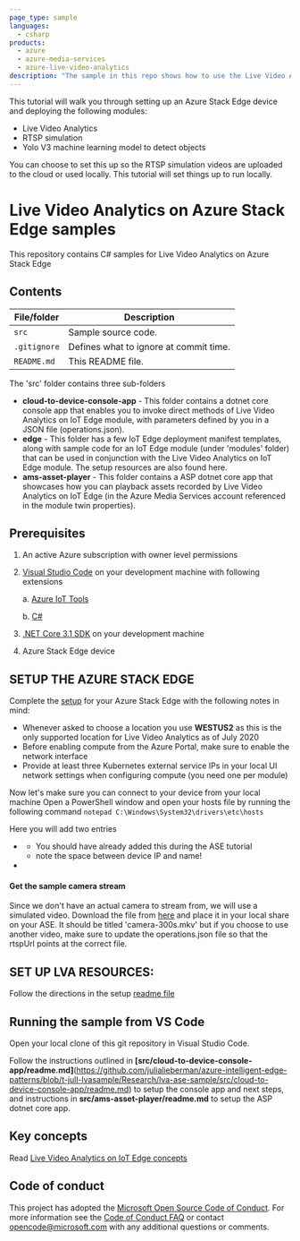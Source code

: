 ```yaml
---
page_type: sample
languages:
  - csharp
products:
  - azure
  - azure-media-services
  - azure-live-video-analytics
description: "The sample in this repo shows how to use the Live Video Analytics on IoT Edge module to analyze live video using AI modules of your choice and record video on the Azure Stack Edge device."  
---
```


This tutorial will walk you through setting up an Azure Stack Edge device and deploying the following modules:
- Live Video Analytics
- RTSP simulation
- Yolo V3 machine learning model to detect objects

You can choose to set this up so the RTSP simulation videos are uploaded to the cloud or used locally. This tutorial will set things up to run locally.

# Live Video Analytics on Azure Stack Edge samples

This repository contains C# samples for Live Video Analytics on Azure Stack Edge

## Contents

| File/folder       | Description                                |
|----------------------|--------------------------------------------|
| `src`                | Sample source code.                        |
| `.gitignore`         | Defines what to ignore at commit time.     |
| `README.md`          | This README file.                          |

The 'src' folder contains three sub-folders

* **cloud-to-device-console-app** - This folder contains a dotnet core console app that enables you to invoke direct methods of Live Video Analytics on IoT Edge module, with parameters defined by you in a JSON file (operations.json).
* **edge** - This folder has a few IoT Edge deployment manifest templates, along with sample code for an IoT Edge module (under 'modules' folder) that can be used in conjunction with the Live Video Analytics on IoT Edge module. The setup resources are also found here.
* **ams-asset-player** - This folder contains a ASP dotnet core app that showcases how you can playback assets recorded by Live Video Analytics on IoT Edge (in the Azure Media Services account referenced in the module twin properties).

## Prerequisites

1. An active Azure subscription with owner level permissions
2. [Visual Studio Code](https://code.visualstudio.com/) on your development machine with following extensions

    a. [Azure IoT Tools](https://marketplace.visualstudio.com/items?itemName=vsciot-vscode.azure-iot-tools)

    b. [C#](https://marketplace.visualstudio.com/items?itemName=ms-dotnettools.csharp)

3. [.NET Core 3.1 SDK](https://dotnet.microsoft.com/download/dotnet-core/3.1) on your development machine
4. Azure Stack Edge device

## SETUP THE AZURE STACK EDGE ##
Complete the [setup](https://docs.microsoft.com/en-us/azure/databox-online/azure-stack-edge-deploy-prep) for your Azure Stack Edge with the following notes in mind:
* Whenever asked to choose a location you use __WESTUS2__ as this is the only supported location for Live Video Analytics as of July 2020
* Before enabling compute from the Azure Portal, make sure to enable the network interface
* Provide at least three Kubernetes external service IPs in your local UI network settings when configuring compute (you need one per module) 
	
Now let's make sure you can connect to your device from your local machine
Open a PowerShell window and open your hosts file by running the following command
``` notepad C:\Windows\System32\drivers\etc\hosts ```

Here you will add two entries
* <device IP> <device name>
	* You should have already added this during the ASE tutorial
	* note the space between device IP and name!
* <Kubernetes API service IP> <Kubernetes API service endpoint>

#### Get the sample camera stream
Since we don't have an actual camera to stream from, we will use a simulated video. Download the file from [here](https://lvamedia.blob.core.windows.net/public/camera-300s.mkv) and place it in your local share on your ASE. It should be titled 'camera-300s.mkv' but if you choose to use another video, make sure to update the operations.json file so that the rtspUrl points at the correct file. 

## SET UP LVA RESOURCES: ##

Follow the directions in the setup [readme file](https://github.com/julialieberman/azure-intelligent-edge-patterns/tree/t-jull-lvasample/Research/lva-ase-sample/src/edge/setup/readme.md)


## Running the sample from VS Code
Open your local clone of this git repository in Visual Studio Code.

Follow the instructions outlined in **[src/cloud-to-device-console-app/readme.md]**(https://github.com/julialieberman/azure-intelligent-edge-patterns/blob/t-jull-lvasample/Research/lva-ase-sample/src/cloud-to-device-console-app/readme.md) to setup the console app and next steps, and instructions in **src/ams-asset-player/readme.md** to setup the ASP dotnet core app.

## Key concepts

Read [Live Video Analytics on IoT Edge concepts](https://docs.microsoft.com/en-us/azure/media-services/live-video-analytics-edge/overview)

## Code of conduct

This project has adopted the [Microsoft Open Source Code of Conduct](https://opensource.microsoft.com/codeofconduct/). For more information see the [Code of Conduct FAQ](https://opensource.microsoft.com/codeofconduct/faq/) or
contact [opencode@microsoft.com](mailto:opencode@microsoft.com) with any additional questions or comments.
